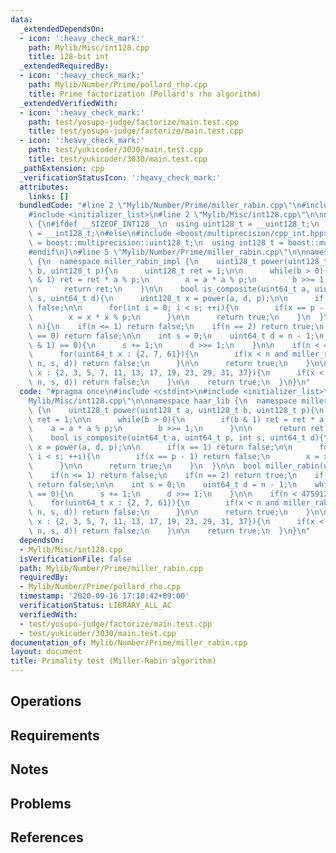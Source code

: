 ```yaml
---
data:
  _extendedDependsOn:
  - icon: ':heavy_check_mark:'
    path: Mylib/Misc/int128.cpp
    title: 128-bit int
  _extendedRequiredBy:
  - icon: ':heavy_check_mark:'
    path: Mylib/Number/Prime/pollard_rho.cpp
    title: Prime factorization (Pollard's rho algorithm)
  _extendedVerifiedWith:
  - icon: ':heavy_check_mark:'
    path: test/yosupo-judge/factorize/main.test.cpp
    title: test/yosupo-judge/factorize/main.test.cpp
  - icon: ':heavy_check_mark:'
    path: test/yukicoder/3030/main.test.cpp
    title: test/yukicoder/3030/main.test.cpp
  _pathExtension: cpp
  _verificationStatusIcon: ':heavy_check_mark:'
  attributes:
    links: []
  bundledCode: "#line 2 \"Mylib/Number/Prime/miller_rabin.cpp\"\n#include <cstdint>\n\
    #include <initializer_list>\n#line 2 \"Mylib/Misc/int128.cpp\"\n\nnamespace haar_lib\
    \ {\n#ifdef __SIZEOF_INT128__\n  using uint128_t = __uint128_t;\n  using int128_t\
    \ = __int128_t;\n#else\n#include <boost/multiprecision/cpp_int.hpp>\n  using uint128_t\
    \ = boost::multiprecision::uint128_t;\n  using int128_t = boost::multiprecision::int128_t;\n\
    #endif\n}\n#line 5 \"Mylib/Number/Prime/miller_rabin.cpp\"\n\nnamespace haar_lib\
    \ {\n  namespace miller_rabin_impl {\n    uint128_t power(uint128_t a, uint128_t\
    \ b, uint128_t p){\n      uint128_t ret = 1;\n\n      while(b > 0){\n        if(b\
    \ & 1) ret = ret * a % p;\n        a = a * a % p;\n        b >>= 1;\n      }\n\
    \n      return ret;\n    }\n\n    bool is_composite(uint64_t a, uint64_t p, int\
    \ s, uint64_t d){\n      uint128_t x = power(a, d, p);\n\n      if(x == 1) return\
    \ false;\n\n      for(int i = 0; i < s; ++i){\n        if(x == p - 1) return false;\n\
    \        x = x * x % p;\n      }\n\n      return true;\n    }\n  }\n\n  bool miller_rabin(uint64_t\
    \ n){\n    if(n <= 1) return false;\n    if(n == 2) return true;\n    if(n % 2\
    \ == 0) return false;\n\n    int s = 0;\n    uint64_t d = n - 1;\n    while((d\
    \ & 1) == 0){\n      s += 1;\n      d >>= 1;\n    }\n\n    if(n < 4759123141){\n\
    \      for(uint64_t x : {2, 7, 61}){\n        if(x < n and miller_rabin_impl::is_composite(x,\
    \ n, s, d)) return false;\n      }\n\n      return true;\n    }\n\n    for(uint64_t\
    \ x : {2, 3, 5, 7, 11, 13, 17, 19, 23, 29, 31, 37}){\n      if(x < n and miller_rabin_impl::is_composite(x,\
    \ n, s, d)) return false;\n    }\n\n    return true;\n  }\n}\n"
  code: "#pragma once\n#include <cstdint>\n#include <initializer_list>\n#include \"\
    Mylib/Misc/int128.cpp\"\n\nnamespace haar_lib {\n  namespace miller_rabin_impl\
    \ {\n    uint128_t power(uint128_t a, uint128_t b, uint128_t p){\n      uint128_t\
    \ ret = 1;\n\n      while(b > 0){\n        if(b & 1) ret = ret * a % p;\n    \
    \    a = a * a % p;\n        b >>= 1;\n      }\n\n      return ret;\n    }\n\n\
    \    bool is_composite(uint64_t a, uint64_t p, int s, uint64_t d){\n      uint128_t\
    \ x = power(a, d, p);\n\n      if(x == 1) return false;\n\n      for(int i = 0;\
    \ i < s; ++i){\n        if(x == p - 1) return false;\n        x = x * x % p;\n\
    \      }\n\n      return true;\n    }\n  }\n\n  bool miller_rabin(uint64_t n){\n\
    \    if(n <= 1) return false;\n    if(n == 2) return true;\n    if(n % 2 == 0)\
    \ return false;\n\n    int s = 0;\n    uint64_t d = n - 1;\n    while((d & 1)\
    \ == 0){\n      s += 1;\n      d >>= 1;\n    }\n\n    if(n < 4759123141){\n  \
    \    for(uint64_t x : {2, 7, 61}){\n        if(x < n and miller_rabin_impl::is_composite(x,\
    \ n, s, d)) return false;\n      }\n\n      return true;\n    }\n\n    for(uint64_t\
    \ x : {2, 3, 5, 7, 11, 13, 17, 19, 23, 29, 31, 37}){\n      if(x < n and miller_rabin_impl::is_composite(x,\
    \ n, s, d)) return false;\n    }\n\n    return true;\n  }\n}\n"
  dependsOn:
  - Mylib/Misc/int128.cpp
  isVerificationFile: false
  path: Mylib/Number/Prime/miller_rabin.cpp
  requiredBy:
  - Mylib/Number/Prime/pollard_rho.cpp
  timestamp: '2020-09-16 17:10:42+09:00'
  verificationStatus: LIBRARY_ALL_AC
  verifiedWith:
  - test/yosupo-judge/factorize/main.test.cpp
  - test/yukicoder/3030/main.test.cpp
documentation_of: Mylib/Number/Prime/miller_rabin.cpp
layout: document
title: Primality test (Miller-Rabin algorithm)
---
```


## Operations

## Requirements

## Notes

## Problems

## References
